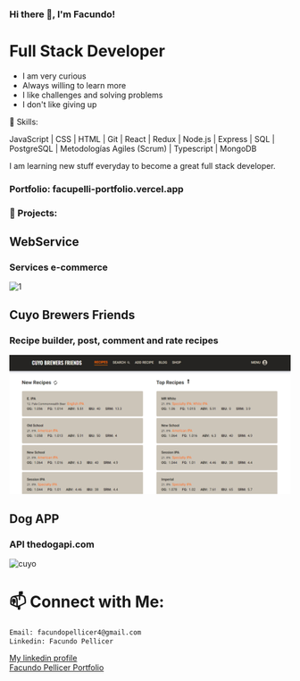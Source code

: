 ### Hi there 👋, I'm Facundo!

# Full Stack Developer

- I am very curious
- Always willing to learn more
- I like challenges and solving problems
- I don't like giving up

🌱 Skills:

JavaScript | CSS | HTML | Git | React | Redux | Node.js | Express | SQL | PostgreSQL
| Metodologías Agiles (Scrum) | Typescript | MongoDB

I am learning new stuff everyday to become a great full stack developer.

### Portfolio: facupelli-portfolio.vercel.app

### 💼 Projects:

## WebService

### Services e-commerce

<img src="https://res.cloudinary.com/dzjz8pe0y/image/upload/v1637785254/webservice_1_hs8uig.png" alt="1">
<br/>

## Cuyo Brewers Friends

### Recipe builder, post, comment and rate recipes

<img src='./Media/cuyo2022.png' alt='cuyo'>
<br/>

## Dog APP

### API thedogapi.com

<img src='https://res.cloudinary.com/dzjz8pe0y/image/upload/v1637709264/landing_pidogs_vqevm5.png' alt='cuyo'>

<br/>

# 📫 Connect with Me:

    Email: facundopellicer4@gmail.com
    Linkedin: Facundo Pellicer

<a href="https://www.linkedin.com/in/facundo-pellicer-full-stack-developer/">My linkedin profile</a>
<br/>
<a href="https://facupelli-portfolio.vercel.app/">Facundo Pellicer Portfolio</a>
